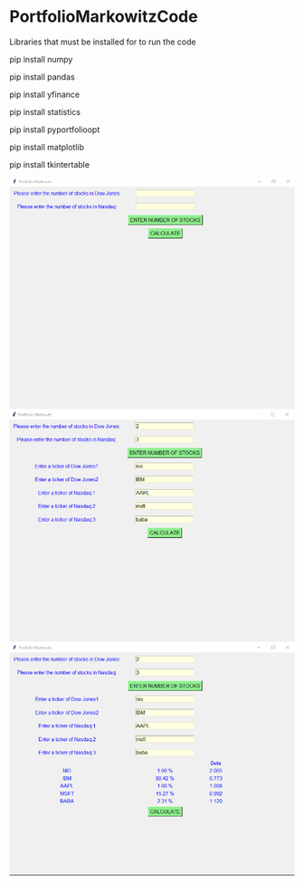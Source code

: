 # PortfolioMarkowitzCode
Libraries that must be installed for to run the code

pip install numpy

pip install pandas

pip install yfinance

pip install statistics

pip install pyportfolioopt

pip install matplotlib

pip install tkintertable

![alt text](https://github.com/dai18088/PortfolioMarkowitzCode/blob/master/1.png)
![alt text](https://github.com/dai18088/PortfolioMarkowitzCode/blob/master/2.png)
![alt text](https://github.com/dai18088/PortfolioMarkowitzCode/blob/master/3.png)
